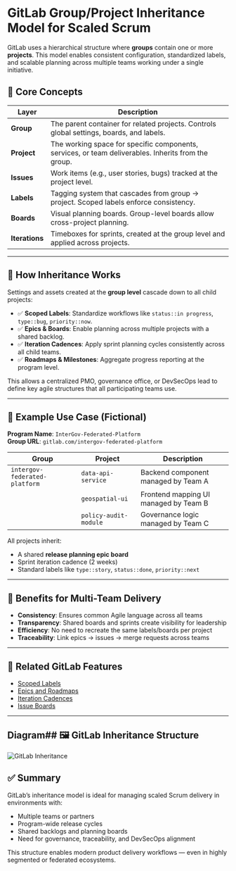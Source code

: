 # GitLab Group/Project Inheritance Model for Scaled Scrum

GitLab uses a hierarchical structure where **groups** contain one or more **projects**. This model enables consistent configuration, standardized labels, and scalable planning across multiple teams working under a single initiative.

## 🔧 Core Concepts

| Layer        | Description                                                                 |
|--------------|-----------------------------------------------------------------------------|
| **Group**    | The parent container for related projects. Controls global settings, boards, and labels. |
| **Project**  | The working space for specific components, services, or team deliverables. Inherits from the group. |
| **Issues**   | Work items (e.g., user stories, bugs) tracked at the project level.         |
| **Labels**   | Tagging system that cascades from group → project. Scoped labels enforce consistency. |
| **Boards**   | Visual planning boards. Group-level boards allow cross-project planning.    |
| **Iterations** | Timeboxes for sprints, created at the group level and applied across projects. |

---

## 🧬 How Inheritance Works

Settings and assets created at the **group level** cascade down to all child projects:

- ✅ **Scoped Labels**: Standardize workflows like `status::in progress`, `type::bug`, `priority::now`.
- ✅ **Epics & Boards**: Enable planning across multiple projects with a shared backlog.
- ✅ **Iteration Cadences**: Apply sprint planning cycles consistently across all child teams.
- ✅ **Roadmaps & Milestones**: Aggregate progress reporting at the program level.

This allows a centralized PMO, governance office, or DevSecOps lead to define key agile structures that all participating teams use.

---

## 📘 Example Use Case (Fictional)

**Program Name**: `InterGov-Federated-Platform`  
**Group URL**: `gitlab.com/intergov-federated-platform`

| Group                 | Project                      | Description                                  |
|-----------------------|------------------------------|----------------------------------------------|
| `intergov-federated-platform` | `data-api-service`              | Backend component managed by Team A          |
|                        | `geospatial-ui`              | Frontend mapping UI managed by Team B        |
|                        | `policy-audit-module`        | Governance logic managed by Team C           |

All projects inherit:
- A shared **release planning epic board**
- Sprint iteration cadence (2 weeks)
- Standard labels like `type::story`, `status::done`, `priority::next`

---

## 🧠 Benefits for Multi-Team Delivery

- **Consistency**: Ensures common Agile language across all teams
- **Transparency**: Shared boards and sprints create visibility for leadership
- **Efficiency**: No need to recreate the same labels/boards per project
- **Traceability**: Link epics → issues → merge requests across teams

---

## 📎 Related GitLab Features

- [Scoped Labels](https://docs.gitlab.com/ee/user/project/labels.html#scoped-labels)
- [Epics and Roadmaps](https://docs.gitlab.com/ee/user/group/epics/)
- [Iteration Cadences](https://docs.gitlab.com/ee/user/group/iterations/)
- [Issue Boards](https://docs.gitlab.com/ee/user/project/issue_board.html)

---

## Diagram## 🖼️ GitLab Inheritance Structure

![GitLab Inheritance](../gitlab-inheritance-structure.png)



## ✅ Summary

GitLab’s inheritance model is ideal for managing scaled Scrum delivery in environments with:

- Multiple teams or partners
- Program-wide release cycles
- Shared backlogs and planning boards
- Need for governance, traceability, and DevSecOps alignment

This structure enables modern product delivery workflows — even in highly segmented or federated ecosystems.
